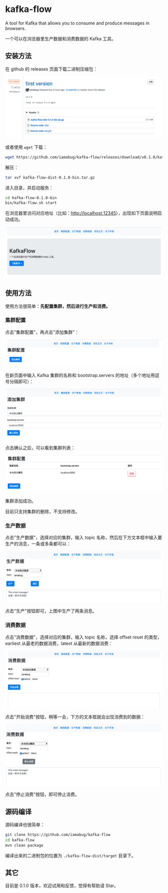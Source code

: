 # kafka-flow

A tool for Kafka that allows you to consume and produce messages in browsers.

一个可以在浏览器里生产数据和消费数据的 Kafka 工具。

## 安装方法

在 github 的 releases 页面下载二进制压缩包：

![](https://github.com/iamabug/kafka-flow/blob/master/images/1.png)

或者使用 `wget` 下载：

```bash
wget https://github.com/iamabug/kafka-flow/releases/download/v0.1.0/kafka-flow-dist-0.1.0-bin.tar.gz
```

解压：

```bash
tar xvf kafka-flow-dist-0.1.0-bin.tar.gz
```

进入目录，并启动服务：

```bash
cd kafka-flow-0.1.0-bin
bin/kafka-flow.sh start
```

在浏览器里访问对应地址（比如：[http://localhost:12345](http://localhost:12345)），出现如下页面说明启动成功。

![](https://github.com/iamabug/kafka-flow/blob/master/images/2.png)

## 使用方法

使用方法很简单：**先配置集群，然后进行生产和消费。**

### 集群配置

点击"集群配置"，再点击"添加集群"：

![](https://github.com/iamabug/kafka-flow/blob/master/images/3.jpg)

在新页面中输入 Kafka 集群的名称和 bootstrap.servers 的地址（多个地址用逗号分隔即可）：

![](https://github.com/iamabug/kafka-flow/blob/master/images/4.jpg)

点击确认之后，可以看到集群列表：

![](https://github.com/iamabug/kafka-flow/blob/master/images/5.jpg)

集群添加成功。

目前只支持集群的删除，不支持修改。

### 生产数据

点击"生产数据"，选择对应的集群，输入 topic 名称，然后在下方文本框中输入要生产的消息，一条或多条都可以：

![](https://github.com/iamabug/kafka-flow/blob/master/images/6.jpg)

点击"生产"按钮即可，上图中生产了两条消息。

### 消费数据

点击"消费数据"，选择对应的集群，输入 topic 名称，选择 offset reset 的类型，earliest 从最老的数据消费，latest 从最新的数据消费：

![](https://github.com/iamabug/kafka-flow/blob/master/images/7.jpg)

点击"开始消费"按钮，稍等一会，下方的文本框就会出现消费到的数据：

![](https://github.com/iamabug/kafka-flow/blob/master/images/8.jpg)

点击"停止消费"按钮，即可停止消费。

## 源码编译

源码编译也很简单：

```bash
git clone https://github.com/iamabug/kafka-flow
cd kafka-flow
mvn clean package
```

编译出来的二进制包的位置为 `./kafka-flow-dist/target` 目录下。

## 其它

目前是 0.1.0 版本，欢迎试用和反馈，觉得有帮助请 Star。

